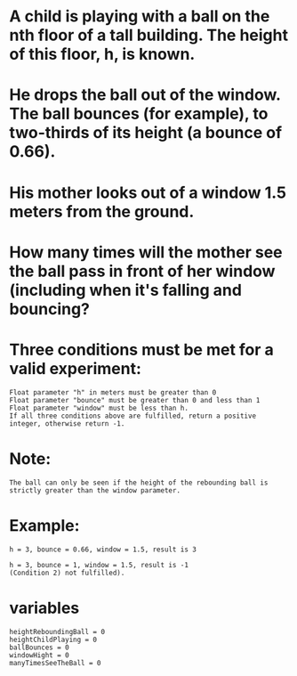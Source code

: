 # A child is playing with a ball on the nth floor of a tall building. The height of this floor, h, is known.

# He drops the ball out of the window. The ball bounces (for example), to two-thirds of its height (a bounce of 0.66).

# His mother looks out of a window 1.5 meters from the ground.

# How many times will the mother see the ball pass in front of her window (including when it's falling and bouncing?

# Three conditions must be met for a valid experiment:
    Float parameter "h" in meters must be greater than 0
    Float parameter "bounce" must be greater than 0 and less than 1
    Float parameter "window" must be less than h.
    If all three conditions above are fulfilled, return a positive integer, otherwise return -1.

# Note:
    The ball can only be seen if the height of the rebounding ball is strictly greater than the window parameter.

# Example:
    h = 3, bounce = 0.66, window = 1.5, result is 3
    
    h = 3, bounce = 1, window = 1.5, result is -1
    (Condition 2) not fulfilled).

# variables
    heightReboundingBall = 0
    heightChildPlaying = 0
    ballBounces = 0
    windowHight = 0
    manyTimesSeeTheBall = 0
